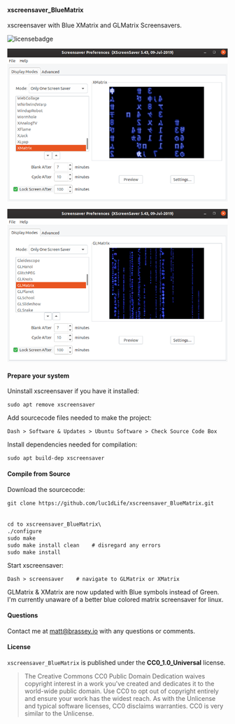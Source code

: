 #### xscreensaver_BlueMatrix

xscreensaver with Blue XMatrix and GLMatrix Screensavers.

![licensebadge](https://img.shields.io/badge/license-CC0_1.0_Universal-blue)

[<img src="XMatrix.png">](https://brassey.io/)

[<img src="GLMatrix.png">](https://brassey.io/)

#### Prepare your system
Uninstall xscreensaver if you have it installed:

    sudo apt remove xscreensaver

Add sourcecode files needed to make the project:

    Dash > Software & Updates > Ubuntu Software > Check Source Code Box

Install dependencies needed for compilation:

    sudo apt build-dep xscreensaver

#### Compile from Source

Download the sourcecode:

    git clone https://github.com/luc1dLife/xscreensaver_BlueMatrix.git


    cd to xscreensaver_BlueMatrix\
    ./configure
    sudo make
    sudo make install clean    # disregard any errors
    sudo make install


Start xscreensaver:

    Dash > screensaver    # navigate to GLMatrix or XMatrix

GLMatrix & XMatrix are now updated with Blue symbols instead of Green. I'm currently unaware of a better blue colored matrix screensaver for linux. 

#### Questions
Contact me at [matt@brassey.io](mailto:matt@brassey.io) with any questions or comments.

#### License
`xscreensaver_BlueMatrix` is published under the __CC0_1.0_Universal__ license.

> The Creative Commons CC0 Public Domain Dedication waives copyright interest in a work you've created and dedicates it to the world-wide public domain. Use CC0 to opt out of copyright entirely and ensure your work has the widest reach. As with the Unlicense and typical software licenses, CC0 disclaims warranties. CC0 is very similar to the Unlicense.